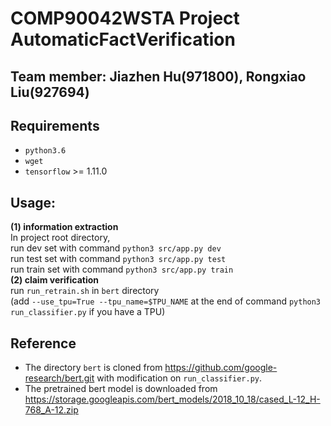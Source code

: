 COMP90042WSTA Project AutomaticFactVerification
======
Team member: Jiazhen Hu(971800), Rongxiao Liu(927694)
------

## Requirements
* `python3.6`
* `wget`
* `tensorflow` >= 1.11.0

## Usage:
<b>(1) information extraction</b>  
In project root directory,  
run dev set with command `python3 src/app.py dev`  
run test set with command `python3 src/app.py test`  
run train set with command `python3 src/app.py train`  
<b>(2) claim verification</b>  
run `run_retrain.sh` in `bert` directory  
(add `--use_tpu=True --tpu_name=$TPU_NAME` at the end of command `python3 run_classifier.py` if you have a TPU)


## Reference
* The directory `bert` is cloned from https://github.com/google-research/bert.git with modification on `run_classifier.py`.
* The pretrained bert model is downloaded from https://storage.googleapis.com/bert_models/2018_10_18/cased_L-12_H-768_A-12.zip

